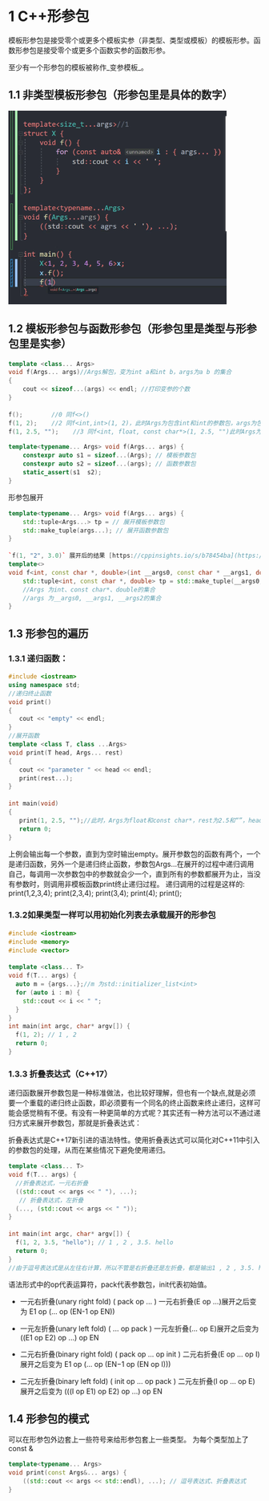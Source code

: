 
# 1 C++形参包
模板形参包是接受零个或更多个模板实参（非类型、类型或模板）的模板形参。函数形参包是接受零个或更多个函数实参的函数形参。

至少有一个形参包的模板被称作_变参模板_。

## 1.1 非类型模板形参包（形参包里是具体的数字）
![](images/C++形参包与可变参数模板_image_1.png)




## 1.2 模板形参包与函数形参包（形参包里是类型与形参包里是实参）

```cpp
template <class... Args>
void f(Args... args)//Args解包，变为int a和int b，args为a b 的集合
{    
    cout << sizeof...(args) << endl; //打印变参的个数
}

f();        //0 同f<>()
f(1, 2);    //2 同f<int,int>(1, 2)，此时Args为包含int和int的参数包，args为包含1,2(形参1，形参2)的参数包
f(1, 2.5, "");    //3 同f<int, float, const char*>(1, 2.5, "")此时Args为包含int, float, const char*的参数包，args为包含1，2.5，3（形参1、形参2、形参3）的参数包
```

```cpp
template<typename... Args> void f(Args... args) { 
    constexpr auto s1 = sizeof...(Args); // 模板参数包 
    constexpr auto s2 = sizeof...(args); // 函数参数包 
    static_assert(s1  s2);
}
```

形参包展开
```cpp
template<typename... Args> void f(Args... args) { 
    std::tuple<Args...> tp = // 展开模板参数包 
    std::make_tuple(args...); // 展开函数参数包 
}

`f(1, "2", 3.0)` 展开后的结果 [https://cppinsights.io/s/b78454ba](https://cppinsights.io/s/b78454ba)
template<> 
void f<int, const char *, double>(int __args0, const char * __args1, double __args2) { 
    std::tuple<int, const char *, double> tp = std::make_tuple(__args0, __args1, __args2); 
    //Args 为int、const char*、double的集合
    //args 为__args0, __args1, __args2的集合
}
```

## 1.3 形参包的遍历

### 1.3.1 递归函数：
```cpp
#include <iostream>
using namespace std;
//递归终止函数
void print()
{
   cout << "empty" << endl;
}
//展开函数
template <class T, class ...Args>
void print(T head, Args... rest)
{
   cout << "parameter " << head << endl;
   print(rest...);
}

int main(void)
{
   print(1, 2.5, "");//此时，Args为float和const char*，rest为2.5和“”，head为1
   return 0;
}
```
上例会输出每一个参数，直到为空时输出empty。展开参数包的函数有两个，一个是递归函数，另外一个是递归终止函数，参数包Args...在展开的过程中递归调用自己，每调用一次参数包中的参数就会少一个，直到所有的参数都展开为止，当没有参数时，则调用非模板函数print终止递归过程。
递归调用的过程是这样的:
print(1,2,3,4);
print(2,3,4);
print(3,4);
print(4);
print();


### 1.3.2如果类型一样可以用初始化列表去承载展开的形参包
```cpp
#include <iostream>
#include <memory>
#include <vector>

template <class... T>
void f(T... args) {
  auto m = {args...};//m 为std::initializer_list<int>
  for (auto i : m) {
    std::cout << i << " ";
  }
}
int main(int argc, char* argv[]) {
  f(1, 2); // 1 , 2
  return 0;
}
```

### 1.3.3 折叠表达式（C++17）
递归函数展开参数包是一种标准做法，也比较好理解，但也有一个缺点,就是必须要一个重载的递归终止函数，即必须要有一个同名的终止函数来终止递归，这样可能会感觉稍有不便。有没有一种更简单的方式呢？其实还有一种方法可以不通过递归方式来展开参数包，那就是折叠表达式：

折叠表达式是C++17新引进的语法特性。使用折叠表达式可以简化对C++11中引入的参数包的处理，从而在某些情况下避免使用递归。
```cpp
template <class... T>
void f(T... args) {
  //折叠表达式，一元右折叠
  ((std::cout << args << " "), ...);
   // 折叠表达式，左折叠
  (..., (std::cout << args << " "));
}

int main(int argc, char* argv[]) {
  f(1, 2, 3.5, "hello"); // 1 , 2 , 3.5. hello
  return 0;
}
//由于逗号表达式是从左往右计算，所以不管是右折叠还是左折叠，都是输出1 , 2 , 3.5. hello
```

语法形式中的op代表运算符，pack代表参数包，init代表初始值。

- 一元右折叠(unary right fold)
( pack op ... )
一元右折叠(E op ...)展开之后变为 E1 op (... op (EN-1 op EN))

- 一元左折叠(unary left fold)
( ... op pack )
一元左折叠(... op E)展开之后变为 ((E1 op E2) op ...) op EN

- 二元右折叠(binary right fold)
( pack op ... op init )
二元右折叠(E op ... op I)展开之后变为 E1 op (... op (EN−1 op (EN op I)))

- 二元左折叠(binary left fold)
( init op ... op pack )
二元左折叠(I op ... op E)展开之后变为 (((I op E1) op E2) op ...) op EN

## 1.4 形参包的模式

可以在形参包外边套上一些符号来给形参包套上一些类型。
为每个类型加上了const &
```cpp
template<typename... Args> 
void print(const Args&... args) {
    ((std::cout << args << std::endl), ...); // 逗号表达式、折叠表达式 
}
```